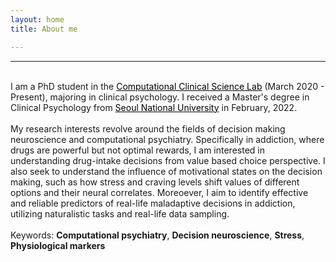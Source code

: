 ```yaml
---
layout: home 
title: About me

---
```

---
<br>I am a PhD student in the <a href="https://ccs-lab.github.io/" style="color: black">Computational Clinical Science Lab</a> (March 2020 - Present), majoring in clinical psychology. I received a Master's degree in Clinical Psychology from <a href="https://en.snu.ac.kr/index.html" style="color: black"> Seoul National University</a> in February, 2022.    
<br>
My research interests revolve around the fields of decision making neuroscience and computational psychiatry. Specifically in addiction, where drugs are powerful but not optimal rewards, I am interested in understanding drug-intake decisions from value based choice perspective. I also seek to understand the influence of motivational states on the decision making, such as how stress and craving levels shift values of different options and their neural correlates. Moreoever, I aim to identify effective and reliable predictors of real-life maladaptive decisions in addiction, utilizing naturalistic tasks and real-life data sampling. 
<br>
<br>
Keywords: **Computational psychiatry**, **Decision neuroscience**, **Stress**, **Physiological markers**  


<!--
<a href="http://ipa-reader.xyz/?text=d%CD%A1%CA%92%CA%B0%CA%8C%CC%9D%C5%8B%20hj%CA%8C%CC%9D%CC%86n&voice=Ivy" class="btn btn--primary">How to read my name</a> ...or call me **JH**! 
--> 
